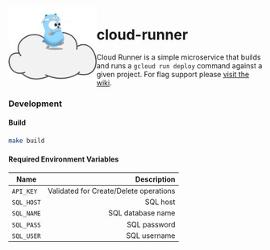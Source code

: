 <img src="https://github.com/homedepot/cloud-runner/blob/media/cloud-runner.png" width="175" align="left">

# cloud-runner

Cloud Runner is a simple microservice that builds and runs a `gcloud run deploy` command against a given project. For flag support please [visit the wiki](https://github.com/homedepot/cloud-runner/wiki).

### Development

#### Build
```bash
make build
```

#### Required Environment Variables
| Name | Description |
|-|-:|
| `API_KEY` | Validated for Create/Delete operations |
| `SQL_HOST` | SQL host |
| `SQL_NAME` | SQL database name |
| `SQL_PASS` | SQL password |
| `SQL_USER` | SQL username |
